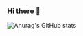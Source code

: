 ### Hi there 👋

![Anurag's GitHub stats](https://github-readme-stats.vercel.app/api?username=xkelxmc&count_private=true&show_icons=true&hide=contribs&theme=react)

<!--
**xkelxmc/xkelxmc** is a ✨ _special_ ✨ repository because its `README.md` (this file) appears on your GitHub profile.

Here are some ideas to get you started:

- 🔭 I’m currently working on ...
- 🌱 I’m currently learning ...
- 👯 I’m looking to collaborate on ...
- 🤔 I’m looking for help with ...
- 💬 Ask me about ...
- 📫 How to reach me: ...
- 😄 Pronouns: ...
- ⚡ Fun fact: ...
-->
